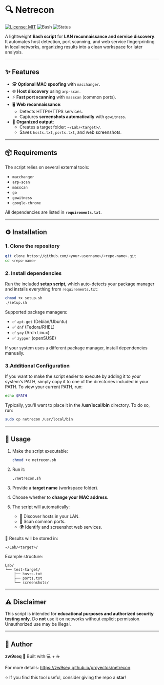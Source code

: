# 🔍 Netrecon

[![License: MIT](https://img.shields.io/badge/License-MIT-green.svg)](LICENSE)
![Bash](https://img.shields.io/badge/Bash-4.0%2B-blue)
![Status](https://img.shields.io/badge/status-active-success)

A lightweight **Bash script** for **LAN reconnaissance and service discovery**.  
It automates host detection, port scanning, and web service fingerprinting in local networks, organizing results into a clean workspace for later analysis.

---

## ✨ Features
- 🕵️ **Optional MAC spoofing** with `macchanger`.
- 🌐 **Host discovery** using `arp-scan`.
- ⚡ **Fast port scanning** with `masscan` (common ports).
- 🖥️ **Web reconnaissance**:
  - Detects HTTP/HTTPS services.
  - Captures **screenshots automatically** with `gowitness`.
- 📂 **Organized output**:
  - Creates a target folder: `~/Lab/<target>/`.
  - Saves `hosts.txt`, `ports.txt`, and web screenshots.

---

## 📦 Requirements
The script relies on several external tools:

- `macchanger`  
- `arp-scan`  
- `masscan`  
- `go`  
- `gowitness`  
- `google-chrome`  

All dependencies are listed in **`requirements.txt`**.  

---

## ⚙️ Installation

### 1. Clone the repository
```bash
git clone https://github.com/<your-username>/<repo-name>.git
cd <repo-name>
````

### 2. Install dependencies

Run the included **setup script**, which auto-detects your package manager and installs everything from `requirements.txt`:

```bash
chmod +x setup.sh
./setup.sh
```

Supported package managers:

* ✅ `apt-get` (Debian/Ubuntu)
* ✅ `dnf` (Fedora/RHEL)
* ✅ `yay` (Arch Linux)
* ✅ `zypper` (openSUSE)

If your system uses a different package manager, install dependencies manually.

### 3.Additional Configuration

If you want to make the script easier to execute by adding it to your system's PATH, simply copy it to one of the directories included in your PATH. To view your current PATH, run:

```bash
echo $PATH
```

Typically, you'll want to place it in the **/usr/local/bin** directory. To do so, run:

```bash
sudo cp netrecon /usr/local/bin
```

---

## 🚀 Usage

1. Make the script executable:

   ```bash
   chmod +x netrecon.sh
   ```
2. Run it:

   ```bash
   ./netrecon.sh
   ```
3. Provide a **target name** (workspace folder).
4. Choose whether to **change your MAC address**.
5. The script will automatically:

   * 🔎 Discover hosts in your LAN.
   * 📡 Scan common ports.
   * 🌍 Identify and screenshot web services.

📁 Results will be stored in:

```
~/Lab/<target>/
```

Example structure:

```
Lab/
└── test-target/
    ├── hosts.txt
    ├── ports.txt
    └── screenshots/
```

---

## ⚠️ Disclaimer

This script is intended for **educational purposes and authorized security testing only**.
Do **not** use it on networks without explicit permission. Unauthorized use may be illegal.

---

## 👤 Author

**zw9seq**
📅 Built with 💻 + ☕

For more details: https://zw9seq.github.io/proyectos/netrecon

⭐ If you find this tool useful, consider giving the repo a **star**!
